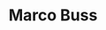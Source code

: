 ---
title: Marco Buss
username: marco.buss
email: marco.buss@opitz-consulting.com
picture: marco.buss.jpg
social:
  github: marcobuss
  facebook: marco.buss.7
  xing: Marco_Buss2
topics:
  - Agilität
  - Scrum
  - Software Craftsmanship
  - Spring
  - JavaFX
  - Continuous Delivery
---